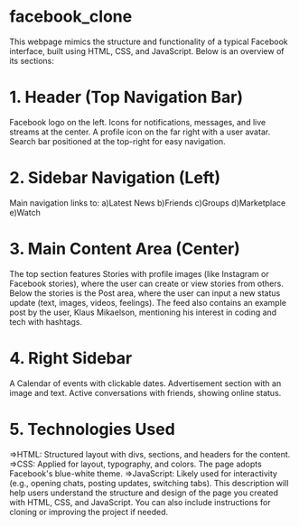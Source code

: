 # facebook_clone
This webpage mimics the structure and functionality of a typical Facebook interface, built using HTML, CSS, and JavaScript. Below is an overview of its sections:

# 1. Header (Top Navigation Bar)
Facebook logo on the left.
Icons for notifications, messages, and live streams at the center.
A profile icon on the far right with a user avatar.
Search bar positioned at the top-right for easy navigation.
# 2. Sidebar Navigation (Left)
Main navigation links to:
a)Latest News
b)Friends
c)Groups
d)Marketplace
e)Watch
# 3. Main Content Area (Center)
The top section features Stories with profile images (like Instagram or Facebook stories), where the user can create or view stories from others.
Below the stories is the Post area, where the user can input a new status update (text, images, videos, feelings).
The feed also contains an example post by the user, Klaus Mikaelson, mentioning his interest in coding and tech with hashtags.
# 4. Right Sidebar
A Calendar of events with clickable dates.
Advertisement section with an image and text.
Active conversations with friends, showing online status.
# 5. Technologies Used
=>HTML: Structured layout with divs, sections, and headers for the content.
=>CSS: Applied for layout, typography, and colors. The page adopts Facebook's blue-white theme.
=>JavaScript: Likely used for interactivity (e.g., opening chats, posting updates, switching tabs).
This description will help users understand the structure and design of the page you created with HTML, CSS, and JavaScript. You can also include instructions for cloning or improving the project if needed.
